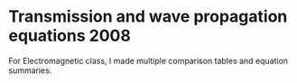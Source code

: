 # Transmission and wave propagation equations 2008

For Electromagnetic class, I made multiple comparison tables and equation summaries.
